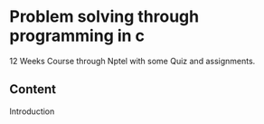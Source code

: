 # Problem solving through programming in c
12 Weeks Course through Nptel with some Quiz and assignments.
## Content

Introduction
